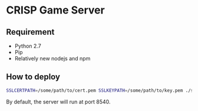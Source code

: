 # CRISP Game Server

## Requirement

* Python 2.7
* Pip
* Relatively new nodejs and npm

## How to deploy

```bash
SSLCERTPATH=/some/path/to/cert.pem SSLKEYPATH=/some/path/to/key.pem ./start.sh
```

By default, the server will run at port 8540.



